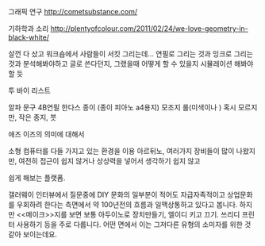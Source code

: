 그래픽 연구
http://cometsubstance.com/

기하학과 소리
http://plentyofcolour.com/2011/02/24/we-love-geometry-in-black-white/



살껀 다 샀고 워크숍에서 사람들이 서킷 그리는데...
연필로 그리는 것과 잉크로 그리는 것과 분석해봐야하고
글로 쓴다던지, 그랬을때 어떻게 할 수 있을지 시뮬레이션 해봐야할 듯 

투 바이 리스트

알파 문구
4B연필 한다스
종이 (종이 피아노 a4용지)
모조지 롤(미색이나 )
혹시 모르지만, 작은 종지, 붓


애즈 이즈의 의미에 대해서 

소형 컴퓨터를 다들 가지고 있는 환경을 이용
아르뒤노, 여러가지 장비들이 많이 나왔지만, 여전히 접근이 쉽지 않거나 상상력을 넣어서 생각하기 쉽지 않고 

쉽게 해보는 플랫폼. 


갤러웨이  인터뷰에서 질문중에
DIY 문화의 일부분이 적어도 자급자족적이고 상업문화를 우회하려 한다는 측면에서 약 100년전의 흐름과 일맥상통하고 있다고 봅니다. 
하지만 <<메이크>>지를 보면 보통 아두이노로 장치만들기, 엘이디 키고 끄기. 쓰리디 프린터 사용하기 등을 주로 다룹니다. 어떤 면에서 이는 그저다른 유형의 소미자를 위한 것 같아 보이는데요.
